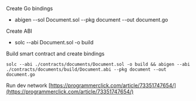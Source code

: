 Create Go bindings

- abigen --sol Document.sol --pkg document --out document.go

Create ABI

- solc --abi Document.sol -o build

Build smart contract and create bindings

    solc --abi ./contracts/documents/Document.sol -o build && abigen --abi ./contracts/documents/build/Document.abi --pkg document --out document.go

Run dev network
[https://programmerclick.com/article/73351747654/](https://programmerclick.com/article/73351747654/)
